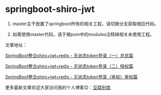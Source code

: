 # springboot-shiro-jwt

1. master主干放置了springboot所有的相关工程，请切换分支获取相应代码。

2. 如需使用master代码，请于根pom中的modules注释掉相关未使用工程。


文章地址：

[SpringBoot整合shiro+jwt+redis - 无状态token登录（一）总览篇](https://www.doufuplus.com/blog/shiro-jwt01.html)

[SpringBoot整合shiro+jwt+redis - 无状态token登录（二）授权篇](https://www.doufuplus.com/blog/shiro-jwt02.html)

[SpringBoot整合shiro+jwt+redis - 无状态token登录（鉴权）鉴权篇](https://www.doufuplus.com/blog/shiro-jwt03.html)


更多最新文章欢迎大家访问我的个人博客:blush:：[豆腐别馆](https://www.doufuplus.com)
